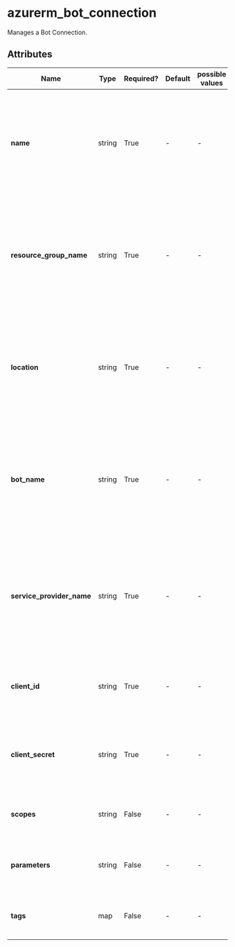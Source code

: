# azurerm_bot_connection

Manages a Bot Connection.

## Attributes

| Name | Type | Required? | Default  | possible values | Description |
| ---- | ---- | --------- | -------- | ----------- | ----------- |
| **name** | string | True | -  |  -  | Specifies the name of the Bot Connection. Changing this forces a new resource to be created. Must be globally unique. | 
| **resource_group_name** | string | True | -  |  -  | The name of the resource group in which to create the Bot Connection. Changing this forces a new resource to be created. | 
| **location** | string | True | -  |  -  | The supported Azure location where the resource exists. Changing this forces a new resource to be created. | 
| **bot_name** | string | True | -  |  -  | The name of the Bot Resource this connection will be associated with. Changing this forces a new resource to be created. | 
| **service_provider_name** | string | True | -  |  -  | The name of the service provider that will be associated with this connection. Changing this forces a new resource to be created. | 
| **client_id** | string | True | -  |  -  | The Client ID that will be used to authenticate with the service provider. | 
| **client_secret** | string | True | -  |  -  | The Client Secret that will be used to authenticate with the service provider. | 
| **scopes** | string | False | -  |  -  | The Scopes at which the connection should be applied. | 
| **parameters** | string | False | -  |  -  | A map of additional parameters to apply to the connection. | 
| **tags** | map | False | -  |  -  | A mapping of tags to assign to the resource. | 

